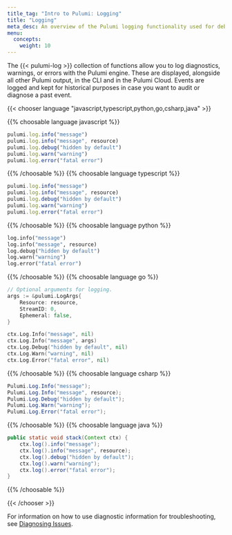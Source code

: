 ```yaml
---
title_tag: "Intro to Pulumi: Logging"
title: "Logging"
meta_desc: An overview of the Pulumi logging functionality used for debugging and diagnostics.
menu:
  concepts:
    weight: 10
---
```


The {{< pulumi-log >}} collection of functions allow you to log diagnostics, warnings, or errors with the Pulumi engine. These are displayed, alongside all other Pulumi output, in the CLI and in the Pulumi Cloud. Events are logged and kept for historical purposes in case you want to audit or diagnose a past event.

{{< chooser language "javascript,typescript,python,go,csharp,java" >}}

{{% choosable language javascript %}}

```javascript
pulumi.log.info("message")
pulumi.log.info("message", resource)
pulumi.log.debug("hidden by default")
pulumi.log.warn("warning")
pulumi.log.error("fatal error")
```

{{% /choosable %}}
{{% choosable language typescript %}}

```typescript
pulumi.log.info("message")
pulumi.log.info("message", resource)
pulumi.log.debug("hidden by default")
pulumi.log.warn("warning")
pulumi.log.error("fatal error")
```

{{% /choosable %}}
{{% choosable language python %}}

```python
log.info("message")
log.info("message", resource)
log.debug("hidden by default")
log.warn("warning")
log.error("fatal error")
```

{{% /choosable %}}
{{% choosable language go %}}

```go
// Optional arguments for logging.
args := &pulumi.LogArgs{
    Resource: resource,
    StreamID: 0,
    Ephemeral: false,
}

ctx.Log.Info("message", nil)
ctx.Log.Info("message", args)
ctx.Log.Debug("hidden by default", nil)
ctx.Log.Warn("warning", nil)
ctx.Log.Error("fatal error", nil)
```

{{% /choosable %}}
{{% choosable language csharp %}}

```csharp
Pulumi.Log.Info("message");
Pulumi.Log.Info("message", resource);
Pulumi.Log.Debug("hidden by default");
Pulumi.Log.Warn("warning");
Pulumi.Log.Error("fatal error");
```

{{% /choosable %}}
{{% choosable language java %}}

```java
public static void stack(Context ctx) {
    ctx.log().info("message");
    ctx.log().info("message", resource);
    ctx.log().debug("hidden by default");
    ctx.log().warn("warning");
    ctx.log().error("fatal error");
}
```

{{% /choosable %}}

{{< /chooser >}}

For information on how to use diagnostic information for troubleshooting, see [Diagnosing Issues](/docs/support/troubleshooting#diagnosing-issues).

